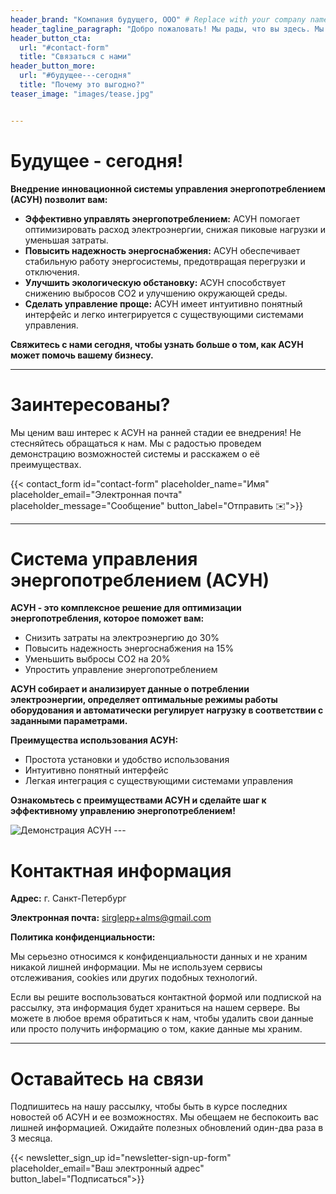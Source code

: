 ```yaml
---
header_brand: "Компания будущего, ООО" # Replace with your company name
header_tagline_paragraph: "Добро пожаловать! Мы рады, что вы здесь. Мы с большим энтузиазмом готовы рассказать вам об инновационной системе управления энергопотреблением (АСУН) и ее возможностях. Оптимизация энергопотребления и экономия средств - это наше призвание!"
header_button_cta:
  url: "#contact-form"
  title: "Связаться с нами"
header_button_more:
  url: "#будущее---сегодня"
  title: "Почему это выгодно?"
teaser_image: "images/tease.jpg" 


---
```


# Будущее - сегодня!

**Внедрение инновационной системы управления энергопотреблением (АСУН) позволит вам:**

* **Эффективно управлять энергопотреблением:** АСУН помогает оптимизировать расход электроэнергии, снижая пиковые нагрузки и уменьшая затраты.
* **Повысить надежность энергоснабжения:** АСУН обеспечивает стабильную работу энергосистемы, предотвращая перегрузки и отключения.
* **Улучшить экологическую обстановку:** АСУН способствует снижению выбросов CO2 и улучшению окружающей среды.
* **Сделать управление проще:** АСУН имеет интуитивно понятный интерфейс и легко интегрируется с существующими системами управления.

**Свяжитесь с нами сегодня, чтобы узнать больше о том, как АСУН может помочь вашему бизнесу.**

---

# Заинтересованы?

Мы ценим ваш интерес к АСУН на ранней стадии ее внедрения! Не стесняйтесь обращаться к нам. Мы с радостью проведем демонстрацию возможностей системы и расскажем о её преимуществах.

{{< contact_form id="contact-form" placeholder_name="Имя" placeholder_email="Электронная почта" placeholder_message="Сообщение" button_label="Отправить ✉️">}}

---

# Система управления энергопотреблением (АСУН)

**АСУН - это комплексное решение для оптимизации энергопотребления, которое поможет вам:**

* Снизить затраты на электроэнергию до 30%
* Повысить надежность энергоснабжения на 15%
* Уменьшить выбросы CO2 на 20%
* Упростить управление энергопотреблением

**АСУН собирает и анализирует данные о потреблении электроэнергии, определяет оптимальные режимы работы оборудования и автоматически регулирует нагрузку в соответствии с заданными параметрами.**

**Преимущества использования АСУН:**

* Простота установки и удобство использования
* Интуитивно понятный интерфейс
* Легкая интеграция с существующими системами управления

**Ознакомьтесь с преимуществами АСУН и сделайте шаг к эффективному управлению энергопотреблением!**

![Демонстрация АСУН](images/prototype.jpg) ---

# Контактная информация

**Адрес:** г. Санкт-Петербург

**Электронная почта:**  [sirglepp+alms@gmail.com](mailto:sirglepp+alms@gmail.com?subject=Система%20управления%20энергопотреблением)


**Политика конфиденциальности:**

Мы серьезно относимся к конфиденциальности данных и не храним никакой лишней информации. Мы не используем сервисы отслеживания, cookies или других подобных технологий.

Если вы решите воспользоваться контактной формой или подпиской на рассылку, эта информация будет храниться на нашем сервере. Вы можете в любое время обратиться к нам, чтобы удалить свои данные или просто получить информацию о том, какие данные мы храним.

---

# Оставайтесь на связи

Подпишитесь на нашу рассылку, чтобы быть в курсе последних новостей об АСУН и ее возможностях. Мы обещаем не беспокоить вас лишней информацией. Ожидайте полезных обновлений один-два раза в 3 месяца.

{{< newsletter_sign_up id="newsletter-sign-up-form" placeholder_email="Ваш электронный адрес" button_label="Подписаться">}}